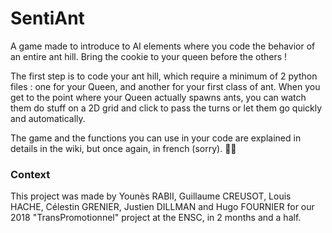 # SentiAnt

A game made to introduce to AI elements where you code the behavior of an entire ant hill. Bring the cookie to your queen before the others !

The first step is to code your ant hill, which require a minimum of 2 python files : one for your Queen, and another for your first class of ant. When you get to the point where your Queen actually spawns ants, you can watch them do stuff on a 2D grid and click to pass the turns or let them go quickly and automatically.

The game and the functions you can use in your code are explained in details in the wiki, but once again, in french (sorry).
🍪🐜  


### Context

This project was made by Younès RABII, Guillaume CREUSOT, Louis HACHE, Célestin GRENIER, Justien DILLMAN and Hugo FOURNIER for our 2018 "TransPromotionnel" project at the ENSC, in 2 months and a half.
